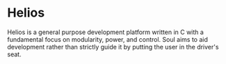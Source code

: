 # Helios
Helios is a general purpose development platform written in C with a fundamental focus on modularity, power, and control. Soul aims to aid development rather than strictly guide it by putting the user in the driver's seat.
